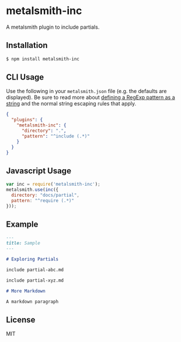# metalsmith-inc

A metalsmith plugin to include partials.

## Installation

```bash
$ npm install metalsmith-inc
```

## CLI Usage

Use the following in your `metalsmith.json` file (e.g. the defaults are displayed). Be sure to read more about [defining a RegExp pattern as a string](https://developer.mozilla.org/en-US/docs/Web/JavaScript/Reference/Global_Objects/RegExp) and the normal string escaping rules that apply.

```json
{
  "plugins": {
    "metalsmith-inc": {
      "directory": ".",
      "pattern": "^include (.*)"
    }
  }
}
```

## Javascript Usage

```javascript
var inc = require('metalsmith-inc');
metalsmith.use(inc({
  directory: "docs/partial",
  pattern: "^require (.*)"
}));
```

## Example

```markdown
---
title: Sample
---

# Exploring Partials

include partial-abc.md

include partial-xyz.md

# More Markdown

A markdown paragraph
```

## License

MIT
